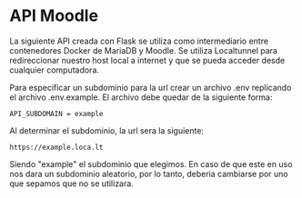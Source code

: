 # API Moodle

La siguiente API creada con Flask se utiliza como intermediario entre contenedores Docker de MariaDB y Moodle.
Se utiliza Localtunnel para redireccionar nuestro host local a internet y que se pueda acceder desde cualquier computadora.

Para especificar un subdominio para la url crear un archivo .env replicando el archivo .env.example.
El archivo debe quedar de la siguiente forma:
```
API_SUBDOMAIN = example
```
Al determinar el subdominio, la url sera la siguiente: 
```
https://example.loca.lt
```
Siendo "example" el subdominio que elegimos. En caso de que este en uso nos dara un subdominio aleatorio, por lo tanto, deberia cambiarse por uno que sepamos que no se utilizara.